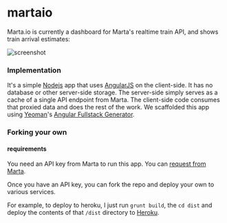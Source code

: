 martaio
=======

Marta.io is currently a dashboard for Marta's realtime train API, and shows train arrival estimates:

![screenshot](https://dl.dropboxusercontent.com/u/32959843/marta_io_screenshot.png)

### Implementation

It's a simple [Nodejs](http://nodejs.org/) app that uses [AngularJS](http://angularjs.org/) on the client-side. It has no database or other server-side storage. The server-side simply serves as a cache of a single API endpoint from Marta. The client-side code consumes that proxied data and does the rest of the work. We scaffolded this app using [Yeoman](http://yeoman.io/)'s [Angular Fullstack Generator](https://www.npmjs.org/package/generator-angular-fullstack).

### Forking your own

#### requirements
You need an API key from Marta to run this app. You can [request from Marta](http://www.itsmarta.com/developers/data-sources/marta-rail-realtime-restful-api.aspx).

Once you have an API key, you can fork the repo and deploy your own to various services.

For example, to deploy to heroku, I just run `grunt build`, the `cd dist` and deploy the contents of that `/dist` directory to [Heroku](http://heroku.com/).
